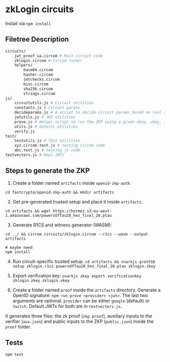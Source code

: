 # zkLogin circuits

Install via `npm install`

## Filetree Description

```bash
circuits/
    jwt_proof_ua.circom # Main circuit code
    zklogin.circom # Circom runner
    helpers/
        base64.circom
        hasher.circom
        jwtchecks.circom
        misc.circom
        sha256.circom
        strings.circom
js/
    circuitutils.js # Circuit utilities
    constants.js # Circuit params
    decideparams.js # A script to decide circuit params based on real JWTs
    jwtutils.js # JWT utilities
    prove.js # Helper script to run the ZKP using a given zkey, vkey, JWT
    utils.js # Generic utilities
    verify.js
test/
    testutils.js # Test utilities
    xyz.circom.test.js # testing circom code
    abc.test.js # testing js code
testvectors.js # Real JWTs
```

## Steps to generate the ZKP

1. Create a folder named `artifacts` inside `openid-zkp-auth`.

```
cd fastcrypto/openid-zkp-auth && mkdir artifacts
```

2. Get pre-generated trusted setup and place it inside `artifacts`.

```
cd artifacts && wget https://hermez.s3-eu-west-1.amazonaws.com/powersOfTau28_hez_final_20.ptau
```

3. Generate R1CS and witness generator (WASM): 

```
cd ../ && circom circuits/zklogin.circom --r1cs --wasm --output artifacts

# maybe need
npm install
```

4. Run circuit-specific trusted setup: `cd artifacts && snarkjs groth16 setup zklogin.r1cs powersOfTau28_hez_final_20.ptau zklogin.zkey`

5. Export verification key: `snarkjs zkey export verificationkey zklogin.zkey zklogin.vkey`

6. Create a folder named `proof` inside the `artifacts` directory. Generate a OpenID signature: ``npm run prove <provider> <jwt>``. The last two arguments are optional. `provider` can be either `google` (default) or `twitch`. Default JWTs for both are in `testvectors.js`.

It generates three files: the zk proof (`zkp.proof`), auxiliary inputs to the verifier (`aux.json`) and public inputs to the ZKP (`public.json`) inside the `proof` folder.

## Tests

``npm test``